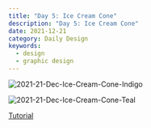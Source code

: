 ```yaml
---
title: "Day 5: Ice Cream Cone"
description: "Day 5: Ice Cream Cone"
date: 2021-12-21 
category: Daily Design
keywords: 
  - design
  - graphic design
---
```


![2021-21-Dec-Ice-Cream-Cone-Indigo](https://user-images.githubusercontent.com/3475947/147011111-c560dd7c-397e-472b-9d29-97592a2d6708.png)

![2021-21-Dec-Ice-Cream-Cone-Teal](https://user-images.githubusercontent.com/3475947/147011119-2d98cbaf-83ac-4448-964c-3457e952a559.png)

[Tutorial](https://www.youtube.com/watch?v=JbHgRnf9SZQ)
